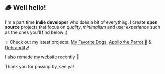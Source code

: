 ## 🪵 Well hello!

I'm a part time __indie developer__ who does a bit of everything. I create __open source__ projects that focus on *quality*, *minimalism* and *user experience* such as the ones you'll find below :)

✨ Check out my latest projects: [My Favorite Dogs](https://github.com/morceaudebois/myfavoritedogs), [Apollo the Parrot 🦜](https://github.com/morceaudebois/apollo_parrot) & [Debrandify](https://github.com/morceaudebois/debrandify)!

I also remade [my website](https://tahoe.be) recently 🙌

Thank you for passing by, see ya!

